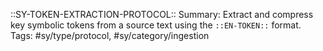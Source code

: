 ::SY-TOKEN-EXTRACTION-PROTOCOL::
Summary: Extract and compress key symbolic tokens from a source text using the `::EN-TOKEN::` format.
Tags: #sy/type/protocol, #sy/category/ingestion

